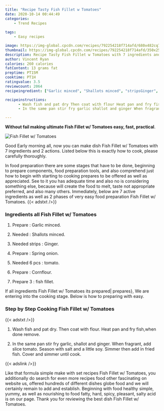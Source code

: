 ```yaml
---
title: "Recipe Tasty Fish Fillet w Tomatoes"
date: 2020-10-14 00:44:49
categories:
    - Trend Recipes
    
tags:
    - Easy recipes

image: https://img-global.cpcdn.com/recipes/792254218f714afd/680x482cq70/fish-fillet-w-tomatoes-recipe-main-photo.jpg
thumbnail: https://img-global.cpcdn.com/recipes/792254218f714afd/350x250cq70/fish-fillet-w-tomatoes-recipe-main-photo.jpg
description: Recipe Tasty Fish Fillet w Tomatoes with 7 ingredients and 2 stages of easy cooking.
author: Vincent Ryan
calories: 260 calories
fatContent: 13 grams fat
preptime: PT15M
cooktime: PT1H
ratingvalue: 3.5
reviewcount: 2064
recipeingredient: ["Garlic minced", "Shallots minced", "stripsGinger", "Spring onion", "6 pcstomato", "Cornflour", "3fish fillet"]

recipeinstructions: 
      - Wash fish and pat dry Then coat with flour Heat pan and fry fishwhen done remove 
      - In the same pan stir fry garlic shallot and ginger When fragrant add slice tomato Season with salt and a little soy Simmer then add in fried fish Cover and simmer until cook

---
```




**Without fail making ultimate Fish Fillet w/ Tomatoes easy, fast, practical**. 


![Fish Fillet w/ Tomatoes](https://img-global.cpcdn.com/recipes/792254218f714afd/680x482cq70/fish-fillet-w-tomatoes-recipe-main-photo.jpg "Fish Fillet w/ Tomatoes")




Good Early morning all, now you can make dish Fish Fillet w/ Tomatoes with 7 ingredients and 2 actions. Listed below this is exactly how to cook, please carefully thoroughly.

In food preparation there are some stages that have to be done, beginning to prepare components, food preparation tools, and also comprehend just how to begin with starting to cooking prepares to be offered as well as appreciated. See to it you has adequate time and also no is considering something else, because will create the food to melt, taste not appropriate preferred, and also many others. Immediately, below are 7 active ingredients as well as 2 phases of very easy food preparation Fish Fillet w/ Tomatoes.
{{< adstxt />}}

### Ingredients all Fish Fillet w/ Tomatoes


1. Prepare  : Garlic minced.

1. Needed  : Shallots minced.

1. Needed strips : Ginger.

1. Prepare  : Spring onion.

1. Needed 6 pcs : tomato.

1. Prepare  : Cornflour.

1. Prepare 3 : fish fillet.



If all ingredients Fish Fillet w/ Tomatoes its prepared| prepares}, We are entering into the cooking stage. Below is how to preparing with easy.

### Step by Step Cooking Fish Fillet w/ Tomatoes

{{< adstxt />}}


1. Wash fish and pat dry. Then coat with flour. Heat pan and fry fish,when done remove.



1. In the same pan stir fry garlic, shallot and ginger. When fragrant, add slice tomato. Season with salt and a little soy. Simmer then add in fried fish. Cover and simmer until cook.





{{< adslink />}}

Like that formula simple make with set recipes Fish Fillet w/ Tomatoes, you additionally do search for even more recipes food other fascinating on website us, offered hundreds of different dishes globe food and we will certainly remain to add and establish. Beginning with food healthy simple, yummy, as well as nourishing to food fatty, hard, spicy, pleasant, salty acid is on our page. Thank you for reviewing the best dish Fish Fillet w/ Tomatoes.
